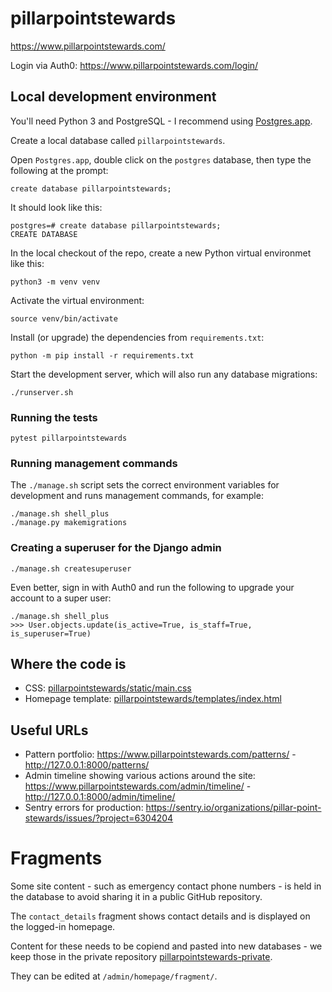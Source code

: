 # pillarpointstewards

https://www.pillarpointstewards.com/

Login via Auth0: https://www.pillarpointstewards.com/login/

## Local development environment

You'll need Python 3 and PostgreSQL - I recommend using [Postgres.app](https://postgresapp.com/).

Create a local database called `pillarpointstewards`.

Open `Postgres.app`, double click on the `postgres` database, then type the following at the prompt:

    create database pillarpointstewards;

It should look like this:
```
postgres=# create database pillarpointstewards;
CREATE DATABASE
```

In the local checkout of the repo, create a new Python virtual environmet like this:

    python3 -m venv venv

Activate the virtual environment:

    source venv/bin/activate

Install (or upgrade) the dependencies from `requirements.txt`:

    python -m pip install -r requirements.txt

Start the development server, which will also run any database migrations:

    ./runserver.sh

### Running the tests

    pytest pillarpointstewards

### Running management commands

The `./manage.sh` script sets the correct environment variables for development and runs management commands, for example:

    ./manage.sh shell_plus
    ./manage.py makemigrations

### Creating a superuser for the Django admin

    ./manage.sh createsuperuser

Even better, sign in with Auth0 and run the following to upgrade your account to a super user:

```
./manage.sh shell_plus
>>> User.objects.update(is_active=True, is_staff=True, is_superuser=True)
```

## Where the code is

- CSS: [pillarpointstewards/static/main.css](pillarpointstewards/static/main.css)
- Homepage template: [pillarpointstewards/templates/index.html](pillarpointstewards/templates/index.html)

## Useful URLs

- Pattern portfolio: https://www.pillarpointstewards.com/patterns/ - http://127.0.0.1:8000/patterns/
- Admin timeline showing various actions around the site: https://www.pillarpointstewards.com/admin/timeline/ - http://127.0.0.1:8000/admin/timeline/
- Sentry errors for production: https://sentry.io/organizations/pillar-point-stewards/issues/?project=6304204

# Fragments

Some site content - such as emergency contact phone numbers - is held in the database to avoid sharing it in a public GitHub repository.

The `contact_details` fragment shows contact details and is displayed on the logged-in homepage.

Content for these needs to be copiend and pasted into new databases - we keep those in the private repository [pillarpointstewards-private](https://github.com/natbat/pillarpointstewards-private).

They can be edited at `/admin/homepage/fragment/`.
